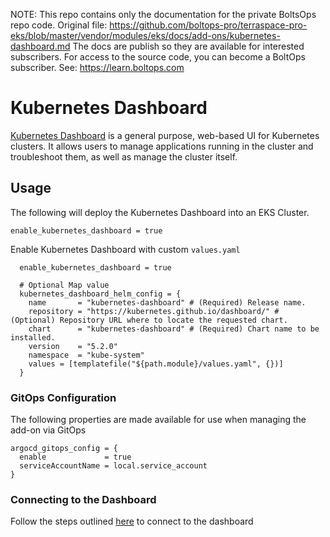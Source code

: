 <!-- note marker start -->
NOTE: This repo contains only the documentation for the private BoltsOps repo code.
Original file: https://github.com/boltops-pro/terraspace-pro-eks/blob/master/vendor/modules/eks/docs/add-ons/kubernetes-dashboard.md
The docs are publish so they are available for interested subscribers.
For access to the source code, you can become a BoltOps subscriber.
See: https://learn.boltops.com

<!-- note marker end -->

# Kubernetes Dashboard

[Kubernetes Dashboard](https://github.com/kubernetes/dashboard) is a general purpose, web-based UI for Kubernetes clusters. It allows users to manage applications running in the cluster and troubleshoot them, as well as manage the cluster itself.

## Usage

The following will deploy the Kubernetes Dashboard into an EKS Cluster.

```hcl-terraform
enable_kubernetes_dashboard = true
```

Enable Kubernetes Dashboard with custom `values.yaml`

```hcl-terraform
  enable_kubernetes_dashboard = true

  # Optional Map value
  kubernetes_dashboard_helm_config = {
    name       = "kubernetes-dashboard" # (Required) Release name.
    repository = "https://kubernetes.github.io/dashboard/" # (Optional) Repository URL where to locate the requested chart.
    chart      = "kubernetes-dashboard" # (Required) Chart name to be installed.
    version    = "5.2.0"
    namespace  = "kube-system"
    values = [templatefile("${path.module}/values.yaml", {})]
  }
```

### GitOps Configuration

The following properties are made available for use when managing the add-on via GitOps

```hcl-terraform
argocd_gitops_config = {
  enable             = true
  serviceAccountName = local.service_account
}
```

### Connecting to the Dashboard

Follow the steps outlined [here](https://docs.aws.amazon.com/eks/latest/userguide/dashboard-tutorial.html#view-dashboard) to connect to the dashboard
